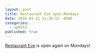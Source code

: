 ```yaml
---
layout: post
title: Restaurant Eve open Mondays
date: 2016-04-21 11:20:52 -0500
categories: 
  - update
published: true
---
```

[Restaurant Eve](http://www.restauranteve.com "Restaurant Eve") is open again on Mondays!
